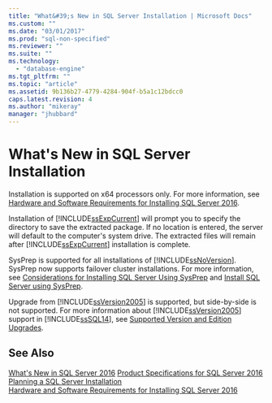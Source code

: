 ```yaml
---
title: "What&#39;s New in SQL Server Installation | Microsoft Docs"
ms.custom: ""
ms.date: "03/01/2017"
ms.prod: "sql-non-specified"
ms.reviewer: ""
ms.suite: ""
ms.technology: 
  - "database-engine"
ms.tgt_pltfrm: ""
ms.topic: "article"
ms.assetid: 9b136b27-4779-4284-904f-b5a1c12bdcc0
caps.latest.revision: 4
ms.author: "mikeray"
manager: "jhubbard"
---
```

# What&#39;s New in SQL Server Installation

 Installation is supported on x64 processors only. For more information, see [Hardware and Software Requirements for Installing SQL Server 2016](../../sql-server/install/hardware-and-software-requirements-for-installing-sql-server.md).
  
 Installation of [!INCLUDE[ssExpCurrent](../../database-engine/configure/windows/includes/ssexpcurrent-md.md)] will prompt you to specify the directory to save the extracted package. If no location is entered, the server will default to the computer's system drive. The extracted files will remain after [!INCLUDE[ssExpCurrent](../../database-engine/configure/windows/includes/ssexpcurrent-md.md)] installation is complete.  
  
 SysPrep is supported for all installations of [!INCLUDE[ssNoVersion](../../a9notintoc/includes/ssnoversion-md.md)]. SysPrep now supports failover cluster installations. For more information, see [Considerations for Installing SQL Server Using SysPrep](../../database-engine/install/windows/considerations-for-installing-sql-server-using-sysprep.md) and [Install SQL Server using SysPrep](../../database-engine/install/windows/install-sql-server-using-sysprep.md).  
  
 Upgrade from [!INCLUDE[ssVersion2005](../../a9notintoc/includes/ssversion2005-md.md)] is supported, but side\-by\-side is not supported. For more information about [!INCLUDE[ssVersion2005](../../a9notintoc/includes/ssversion2005-md.md)] support in [!INCLUDE[ssSQL14](../../a9notintoc/includes/sssql14-md.md)], see [Supported Version and Edition Upgrades](../../database-engine/install/windows/supported-version-and-edition-upgrades.md).  
 
  
## See Also  
 [What's New in SQL Server 2016](../../sql-server/what-s-new-in-sql-server-2016.md)
 [Product Specifications for SQL Server 2016](../../a9retired/product-specifications-for-sql-server-2016.md)   
 [Planning a SQL Server Installation](../../sql-server/install/planning-a-sql-server-installation.md)   
 [Hardware and Software Requirements for Installing SQL Server 2016](../../sql-server/install/hardware-and-software-requirements-for-installing-sql-server.md)  
  